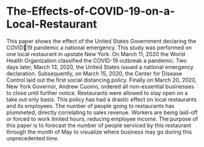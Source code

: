 # The-Effects-of-COVID-19-on-a-Local-Restaurant

This paper shows the effect of the United States Government declaring the COVID19 pandemic a national emergency. This study was performed on one local restaurant
in upstate New York. On March 11, 2020 the World Health Organization classified
the COVID-19 outbreak a pandemic. Two days later, March 13, 2020, the United
States issued a national emergency declaration. Subsequently, on March 15, 2020, the
Center for Disease Control laid out the first social distancing policy. Finally on March
20, 2020, New York Governor, Andrew Cuomo, ordered all non-essential businesses to
close until further notice. Restaurants were allowed to stay open on a take out only
basis. This policy has had a drastic effect on local restaurants and its employees. The
number of people going to restaurants has plummeted, directly correlating to sales
revenue. Workers are being laid-off or forced to work limited hours, reducing employee
income. The purpose of this paper is to forecast the number of people serviced by this
restaurant through the month of May to visualize where business may go during this
unprecedented time.
